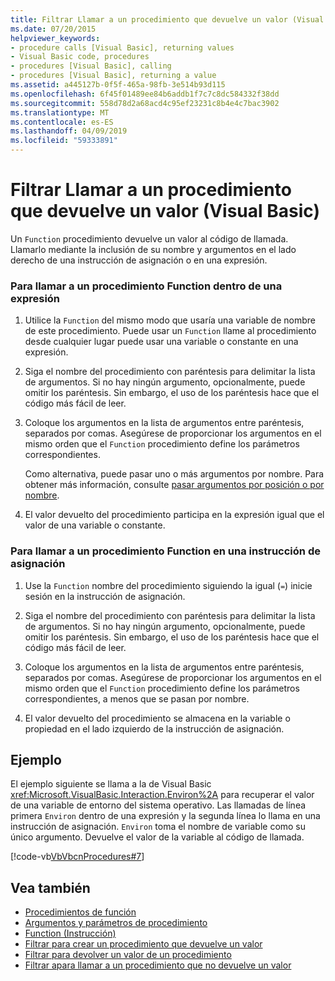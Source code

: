 ```yaml
---
title: Filtrar Llamar a un procedimiento que devuelve un valor (Visual Basic)
ms.date: 07/20/2015
helpviewer_keywords:
- procedure calls [Visual Basic], returning values
- Visual Basic code, procedures
- procedures [Visual Basic], calling
- procedures [Visual Basic], returning a value
ms.assetid: a445127b-0f5f-465a-98fb-3e514b93d115
ms.openlocfilehash: 6f45f01489ee84b6addb1f7c7c8dc584332f38dd
ms.sourcegitcommit: 558d78d2a68acd4c95ef23231c8b4e4c7bac3902
ms.translationtype: MT
ms.contentlocale: es-ES
ms.lasthandoff: 04/09/2019
ms.locfileid: "59333891"
---
```

# <a name="how-to-call-a-procedure-that-returns-a-value-visual-basic"></a>Filtrar Llamar a un procedimiento que devuelve un valor (Visual Basic)
Un `Function` procedimiento devuelve un valor al código de llamada. Llamarlo mediante la inclusión de su nombre y argumentos en el lado derecho de una instrucción de asignación o en una expresión.  
  
### <a name="to-call-a-function-procedure-within-an-expression"></a>Para llamar a un procedimiento Function dentro de una expresión  
  
1. Utilice la `Function` del mismo modo que usaría una variable de nombre de este procedimiento. Puede usar un `Function` llame al procedimiento desde cualquier lugar puede usar una variable o constante en una expresión.  
  
2. Siga el nombre del procedimiento con paréntesis para delimitar la lista de argumentos. Si no hay ningún argumento, opcionalmente, puede omitir los paréntesis. Sin embargo, el uso de los paréntesis hace que el código más fácil de leer.  
  
3. Coloque los argumentos en la lista de argumentos entre paréntesis, separados por comas. Asegúrese de proporcionar los argumentos en el mismo orden que el `Function` procedimiento define los parámetros correspondientes.  
  
     Como alternativa, puede pasar uno o más argumentos por nombre. Para obtener más información, consulte [pasar argumentos por posición o por nombre](./passing-arguments-by-position-and-by-name.md).  
  
4. El valor devuelto del procedimiento participa en la expresión igual que el valor de una variable o constante.  
  
### <a name="to-call-a-function-procedure-in-an-assignment-statement"></a>Para llamar a un procedimiento Function en una instrucción de asignación  
  
1. Use la `Function` nombre del procedimiento siguiendo la igual (`=`) inicie sesión en la instrucción de asignación.  
  
2. Siga el nombre del procedimiento con paréntesis para delimitar la lista de argumentos. Si no hay ningún argumento, opcionalmente, puede omitir los paréntesis. Sin embargo, el uso de los paréntesis hace que el código más fácil de leer.  
  
3. Coloque los argumentos en la lista de argumentos entre paréntesis, separados por comas. Asegúrese de proporcionar los argumentos en el mismo orden que el `Function` procedimiento define los parámetros correspondientes, a menos que se pasan por nombre.  
  
4. El valor devuelto del procedimiento se almacena en la variable o propiedad en el lado izquierdo de la instrucción de asignación.  
  
## <a name="example"></a>Ejemplo  
 El ejemplo siguiente se llama a la de Visual Basic <xref:Microsoft.VisualBasic.Interaction.Environ%2A> para recuperar el valor de una variable de entorno del sistema operativo. Las llamadas de línea primera `Environ` dentro de una expresión y la segunda línea lo llama en una instrucción de asignación. `Environ` toma el nombre de variable como su único argumento. Devuelve el valor de la variable al código de llamada.  
  
 [!code-vb[VbVbcnProcedures#7](~/samples/snippets/visualbasic/VS_Snippets_VBCSharp/VbVbcnProcedures/VB/Class1.vb#7)]  
  
## <a name="see-also"></a>Vea también

- [Procedimientos de función](./function-procedures.md)
- [Argumentos y parámetros de procedimiento](./procedure-parameters-and-arguments.md)
- [Function (Instrucción)](../../../../visual-basic/language-reference/statements/function-statement.md)
- [Filtrar para crear un procedimiento que devuelve un valor](./how-to-create-a-procedure-that-returns-a-value.md)
- [Filtrar para devolver un valor de un procedimiento](./how-to-return-a-value-from-a-procedure.md)
- [Filtrar apara llamar a un procedimiento que no devuelve un valor](./how-to-call-a-procedure-that-does-not-return-a-value.md)
